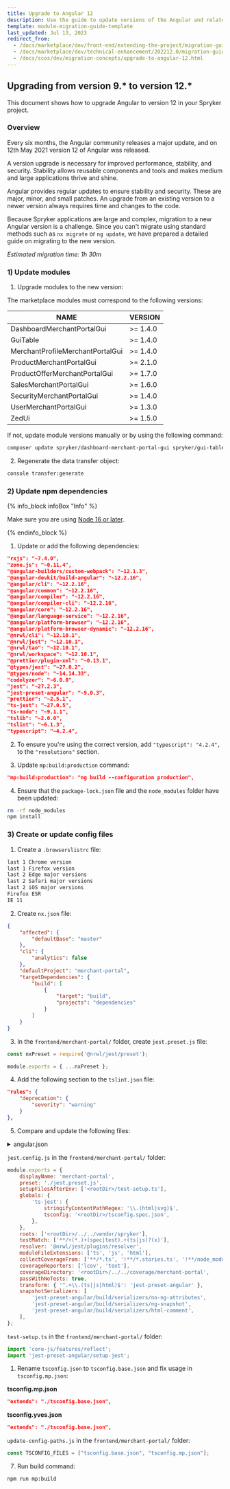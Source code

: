 ```yaml
---
title: Upgrade to Angular 12
description: Use the guide to update versions of the Angular and related modules.
template: module-migration-guide-template
last_updated: Jul 13, 2023
redirect_from:
  - /docs/marketplace/dev/front-end/extending-the-project/migration-guide-upgrade-to-angular-v12.html
  - /docs/marketplace/dev/technical-enhancement/202212.0/migration-guide-upgrade-to-angular-v12.html
  - /docs/scos/dev/migration-concepts/upgrade-to-angular-12.html
---
```


## Upgrading from version 9.* to version 12.*

This document shows how to upgrade Angular to version 12 in your Spryker project.

### Overview

Every six months, the Angular community releases a major update, and on 12th May 2021 version 12 of Angular was released.

A version upgrade is necessary for improved performance, stability, and security. Stability allows reusable components and tools and makes medium and large applications thrive and shine.

Angular provides regular updates to ensure stability and security. These are major, minor, and small patches. An upgrade from an existing version to a newer version always requires time and changes to the code.

Because Spryker applications are large and complex, migration to a new Angular version is a challenge.
Since you can't migrate using standard methods such as `nx migrate` or `ng update`, we have prepared a detailed guide on migrating to the new version.

*Estimated migration time: 1h 30m*

### 1) Update modules

1. Upgrade modules to the new version:

The marketplace modules must correspond to the following versions:

| NAME                                        | VERSION   |
| ------------------------------------------- | --------- |
| DashboardMerchantPortalGui                  | >= 1.4.0  |
| GuiTable                                    | >= 1.4.0  |
| MerchantProfileMerchantPortalGui            | >= 1.4.0  |
| ProductMerchantPortalGui                    | >= 2.1.0  |
| ProductOfferMerchantPortalGui               | >= 1.7.0  |
| SalesMerchantPortalGui                      | >= 1.6.0  |
| SecurityMerchantPortalGui                   | >= 1.4.0  |
| UserMerchantPortalGui                       | >= 1.3.0  |
| ZedUi                                       | >= 1.5.0  |

If not, update module versions manually or by using the following command:

```bash
composer update spryker/dashboard-merchant-portal-gui spryker/gui-table spryker/merchant-profile-merchant-portal-gui spryker/product-merchant-portal-gui spryker/product-offer-merchant-portal-gui spryker/sales-merchant-portal-gui spryker/security-merchant-portal-gui spryker/user-merchant-portal-gui spryker/zed-ui
```

2. Regenerate the data transfer object:

```bash
console transfer:generate
```

### 2) Update npm dependencies

{% info_block infoBox "Info" %}

Make sure you are using [Node 16 or later](https://nodejs.org/dist/latest-v16.x/).

{% endinfo_block %}

1. Update or add the following dependencies:

```json
"rxjs": "~7.4.0",
"zone.js": "~0.11.4",
"@angular-builders/custom-webpack": "~12.1.3",
"@angular-devkit/build-angular": "~12.2.16",
"@angular/cli": "~12.2.16",
"@angular/common": "~12.2.16",
"@angular/compiler": "~12.2.16",
"@angular/compiler-cli": "~12.2.16",
"@angular/core": "~12.2.16",
"@angular/language-service": "~12.2.16",
"@angular/platform-browser": "~12.2.16",
"@angular/platform-browser-dynamic": "~12.2.16",
"@nrwl/cli": "~12.10.1",
"@nrwl/jest": "~12.10.1",
"@nrwl/tao": "~12.10.1",
"@nrwl/workspace": "~12.10.1",
"@prettier/plugin-xml": "~0.13.1",
"@types/jest": "~27.0.2",
"@types/node": "~14.14.33",
"codelyzer": "~6.0.0",
"jest": "~27.2.3",
"jest-preset-angular": "~9.0.3",
"prettier": "~2.5.1",
"ts-jest": "~27.0.5",
"ts-node": "~9.1.1",
"tslib": "~2.0.0",
"tslint": "~6.1.3",
"typescript": "~4.2.4",
```

2. To ensure you're using the correct version, add `"typescript": "4.2.4",` to the `"resolutions"` section.

3. Update `mp:build:production` command:

```json
"mp:build:production": "ng build --configuration production",
```

4. Ensure that the `package-lock.json` file and the `node_modules` folder have been updated:

```bash
rm -rf node_modules
npm install
```

### 3) Create or update config files

1. Create a `.browserslistrc` file:

```txt
last 1 Chrome version
last 1 Firefox version
last 2 Edge major versions
last 2 Safari major versions
last 2 iOS major versions
Firefox ESR
IE 11
```

2. Create `nx.json` file:

```json
{
    "affected": {
        "defaultBase": "master"
    },
    "cli": {
        "analytics": false
    },
    "defaultProject": "merchant-portal",
    "targetDependencies": {
        "build": [
            {
                "target": "build",
                "projects": "dependencies"
            }
        ]
    }
}
```

3. In the `frontend/merchant-portal/` folder, create `jest.preset.js` file:

```js
const nxPreset = require('@nrwl/jest/preset');

module.exports = { ...nxPreset };
```

4. Add the following section to the `tslint.json` file:

```json
"rules": {
    "deprecation": {
        "severity": "warning"
    }
},
```

5. Compare and update the following files:  

<details>
<summary markdown='span'>angular.json</summary>

```json
{
    "$schema": "./node_modules/@angular/cli/lib/config/schema.json",
    "version": 1,
    "projects": {
        "merchant-portal": {
            "root": ".",
            "sourceRoot": ".",
            "projectType": "application",
            "prefix": "mp",
            "schematics": {},
            "architect": {
                "build": {
                    "builder": "@angular-builders/custom-webpack:browser",
                    "options": {
                        "customWebpackConfig": {
                            "path": "./frontend/merchant-portal/webpack.config.ts",
                            "mergeRules": {}
                        },
                        "indexTransform": "./frontend/merchant-portal/html-transform.js",
                        "outputPath": "public/MerchantPortal/assets/js",
                        "deployUrl": "/assets/js/",
                        "index": "src/Pyz/Zed/ZedUi/Presentation/Components/index.html",
                        "main": "src/Pyz/Zed/ZedUi/Presentation/Components/main.ts",
                        "polyfills": "src/Pyz/Zed/ZedUi/Presentation/Components/polyfills.ts",
                        "tsConfig": "tsconfig.mp.json",
                        "assets": [
                            {
                                "glob": "*/src/Spryker/Zed/*/Presentation/Components/assets/**/*",
                                "input": "vendor/spryker",
                                "output": "/assets/"
                            },
                            {
                                "glob": "*/Presentation/Components/assets/**/*",
                                "input": "src/Pyz/Zed",
                                "output": "/assets/"
                            }
                        ],
                        "styles": [
                            "vendor/spryker/zed-ui/src/Spryker/Zed/ZedUi/Presentation/Components/styles.less",
                            "src/Pyz/Zed/ZedUi/Presentation/Components/styles.less"
                        ],
                        "scripts": []
                    },
                    "configurations": {
                        "development": {
                            "buildOptimizer": false,
                            "optimization": false,
                            "vendorChunk": true,
                            "extractLicenses": false,
                            "sourceMap": true,
                            "namedChunks": true
                        },
                        "production": {
                            "fileReplacements": [
                                {
                                    "replace": "src/Pyz/Zed/ZedUi/Presentation/Components/environments/environment.ts",
                                    "with": "src/Pyz/Zed/ZedUi/Presentation/Components/environments/environment.prod.ts"
                                }
                            ],
                            "optimization": true,
                            "outputHashing": "none",
                            "sourceMap": false,
                            "namedChunks": false,
                            "extractLicenses": true,
                            "vendorChunk": true,
                            "buildOptimizer": true,
                            "budgets": [
                                {
                                    "type": "bundle",
                                    "maximumWarning": "2mb",
                                    "maximumError": "5mb"
                                }
                            ]
                        }
                    },
                    "defaultConfiguration": "development"
                },
                "serve": {
                    "builder": "@angular-builders/custom-webpack:dev-server",
                    "options": {
                        "browserTarget": "merchant-portal:build"
                    },
                    "configurations": {
                        "production": {
                            "browserTarget": "merchant-portal:build:production"
                        }
                    }
                },
                "lint": {
                    "builder": "@angular-devkit/build-angular:tslint",
                    "options": {
                        "tsConfig": ["tsconfig.mp.json"],
                        "tslintConfig": "tslint.mp.json",
                        "exclude": ["**/node_modules/**"]
                    }
                },
                "test": {
                    "builder": "@nrwl/jest:jest",
                    "options": {
                        "jestConfig": "frontend/merchant-portal/jest.config.js",
                        "passWithNoTests": true
                    },
                    "outputs": ["coverage/."]
                }
            }
        }
    },
    "cli": {
        "analytics": false
    },
    "defaultProject": "merchant-portal"
}
```
</details>

`jest.config.js` in the `frontend/merchant-portal/` folder:

```js
module.exports = {
    displayName: 'merchant-portal',
    preset: './jest.preset.js',
    setupFilesAfterEnv: ['<rootDir>/test-setup.ts'],
    globals: {
        'ts-jest': {
            stringifyContentPathRegex: '\\.(html|svg)$',
            tsconfig: '<rootDir>/tsconfig.spec.json',
        },
    },
    roots: ['<rootDir>/../../vendor/spryker'],
    testMatch: ['**/+(*.)+(spec|test).+(ts|js)?(x)'],
    resolver: '@nrwl/jest/plugins/resolver',
    moduleFileExtensions: ['ts', 'js', 'html'],
    collectCoverageFrom: ['**/*.ts', '!**/*.stories.ts', '!**/node_modules/**'],
    coverageReporters: ['lcov', 'text'],
    coverageDirectory: '<rootDir>/../../coverage/merchant-portal',
    passWithNoTests: true,
    transform: { '^.+\\.(ts|js|html)$': 'jest-preset-angular' },
    snapshotSerializers: [
        'jest-preset-angular/build/serializers/no-ng-attributes',
        'jest-preset-angular/build/serializers/ng-snapshot',
        'jest-preset-angular/build/serializers/html-comment',
    ],
};
```

`test-setup.ts` in the `frontend/merchant-portal/` folder:

```ts
import 'core-js/features/reflect';
import 'jest-preset-angular/setup-jest';
```

1. Rename `tsconfig.json` to `tsconfig.base.json` and fix usage in `tsconfig.mp.json`:

**tsconfig.mp.json**

```json
"extends": "./tsconfig.base.json",
```

**tsconfig.yves.json**

```json
"extends": "./tsconfig.base.json",
```

`update-config-paths.js` in the `frontend/merchant-portal/` folder:

```js
const TSCONFIG_FILES = ["tsconfig.base.json", "tsconfig.mp.json"];
```

7. Run build command:

```bash
npm run mp:build
```
